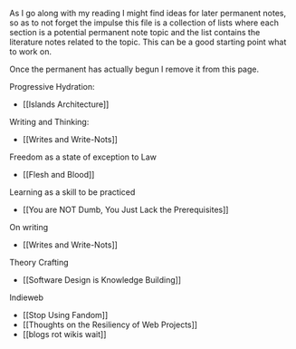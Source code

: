 As I go along with my reading I might find ideas for later permanent notes, so as to not forget the impulse this file is a collection of lists where each section is a potential permanent note topic and the list contains the literature notes related to the topic. This can be a good starting point what to work on.

Once the permanent has actually begun I remove it from this page.

Progressive Hydration:
- [[Islands Architecture]]

Writing and Thinking:
- [[Writes and Write-Nots]]

Freedom as a state of exception to Law
- [[Flesh and Blood]]

Learning as a skill to be practiced
- [[You are NOT Dumb, You Just Lack the Prerequisites]]

On writing
- [[Writes and Write-Nots]]

Theory Crafting
- [[Software Design is Knowledge Building]]

Indieweb
- [[Stop Using Fandom]]
- [[Thoughts on the Resiliency of Web Projects]]
- [[blogs rot wikis wait]]
